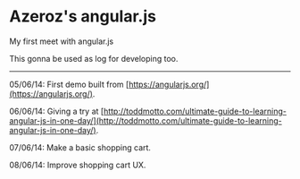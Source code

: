Azeroz's angular.js
==============

My first meet with angular.js

This gonna be used as log for developing too.

---------------------------------------------

05/06/14: First demo built from [https://angularjs.org/](https://angularjs.org/).

06/06/14: Giving a try at [http://toddmotto.com/ultimate-guide-to-learning-angular-js-in-one-day/](http://toddmotto.com/ultimate-guide-to-learning-angular-js-in-one-day/).

07/06/14: Make a basic shopping cart.

08/06/14: Improve shopping cart UX.